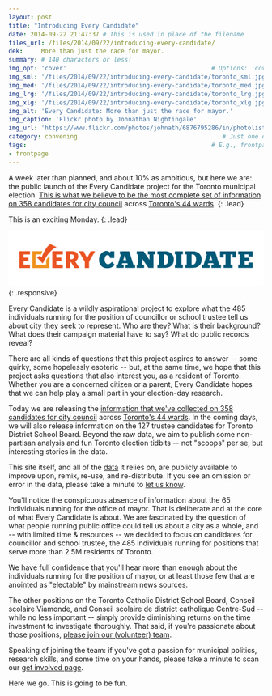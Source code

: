 ```yaml
---
layout: post
title: "Introducing Every Candidate"
date: 2014-09-22 21:47:37 # This is used in place of the filename
files_url: /files/2014/09/22/introducing-every-candidate/
dek:     More than just the race for mayor.
summary: # 140 characters or less!
img_opt: 'cover'                                        # Options: 'cover' or 'inlne' or 'none'
img_sml: '/files/2014/09/22/introducing-every-candidate/toronto_sml.jpg'                          # Default on cover or inline
img_med: '/files/2014/09/22/introducing-every-candidate/toronto_med.jpg'                          # 640x512px cover, inline
img_lrg: '/files/2014/09/22/introducing-every-candidate/toronto_lrg.jpg'                          # 800x640px cover, inline
img_xlg: '/files/2014/09/22/introducing-every-candidate/toronto_xlg.jpg'                         # 1200x960px cover only
img_alt: 'Every Candidate: More than just the race for mayor.'                                             # Alt for inline
img_caption: 'Flickr photo by Johnathan Nightingale'                                         # Caption for either
img_url: 'https://www.flickr.com/photos/johnath/6876795286/in/photolist-dkJyJo-Kx33L-bF7TSB-a1tTAu-9zDhKF-oncwQ-btFnDY-7dEjM'                                             # URL to original image
category: convening                                        # Just one of the 4xCs
tags:                                                   # E.g., frontpage
- frontpage
---
```


A week later than planned, and about 10% as ambitious, but here we are: the public launch of the Every Candidate project for the Toronto municipal election. [This is what we believe to be the most complete set of information on 358 candidates for city council](http://everycandidate.org/candidates/) across [Toronto's 44 wards](http://everycandidate.org/wards). 
{: .lead}

This is an exciting Monday.
{: .lead}

![Every Candidate logo](/files/2014/09/22/introducing-every-candidate/EveryCandidate_Colour.png)
{: .responsive}

Every Candidate is a wildly aspirational project to explore what the 485 individuals running for the position of councillor or school trustee tell us about city they seek to represent. Who are they? What is their background? What does their campaign material have to say? What do public records reveal?

There are all kinds of questions that this project aspires to answer -- some quirky, some hopelessly esoteric -- but, at the same time, we hope that this project asks questions that also interest you, as a resident of Toronto. Whether you are a concerned citizen or a parent, Every Candidate hopes that we can help play a small part in your election-day research.

Today we are releasing the [information that we've collected on 358 candidates for city council](http://everycandidate.org/candidates/) across [Toronto's 44 wards](http://everycandidate.org/wards). In the coming days, we will also release information on the 127 trustee candidates for Toronto District School Board. Beyond the raw data, we aim to publish some non-partisan analysis and fun Toronto election tidbits -- not "scoops" per se, but interesting stories in the data.

This site itself, and all of the [data](http://everycandidate.org/data) it relies on, are publicly available to improve upon, remix, re-use, and re-distribute. If you see an omission or error in the data, please take a minute to [let us know](http://everycandidate.org/about#contact).

You'll notice the conspicuous absence of information about the 65 individuals running for the office of mayor. That is deliberate and at the core of what Every Candidate is about. We are fascinated by the question of what people running public office could tell us about a city as a whole, and -- with limited time & resources -- we decided to focus on candidates for councillor and school trustee, the 485 individuals running for positions that serve more than 2.5M residents of Toronto.

We have full confidence that you'll hear more than enough about the individuals running for the position of mayor, or at least those few that are anointed as "electable" by mainstream news sources. 

The other positions on the Toronto Catholic District School Board, Conseil scolaire Viamonde, and Conseil scolaire de district catholique Centre-Sud -- while no less important -- simply provide diminishing returns on the time investment to investigate thoroughly. That said, if you're passionate about those positions, [please join our (volunteer) team](http://everycandidate.org/get-involved).

Speaking of joining the team: if you've got a passion for municipal politics, research skills, and some time on your hands, please take a minute to scan our [get involved page](http://everycandidate.org/get-involved).

Here we go. This is going to be fun.